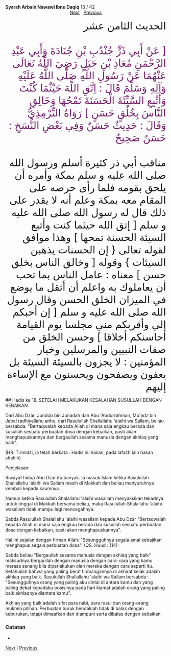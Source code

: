 <tr><td align=center><b>Syarah Arbain Nawawi Ibnu Daqiq</b> 18 / 42<br></td></tr><tr><td valign=top><center><a href='19'>Next</a>&nbsp;&nbsp;&nbsp;<a href='17'>Previous</a></center><section class='nass'><p lang='ar' dir='rtl' align=right><font size=6> الحديث الثامن عشر <br />
<br />
<font color="#77216F">
[ عَنْ أَبِي ذَرٍّ جُنْدُبِ بْنِ جُنَادَةَ وَأَبِي عَبْدِ الرَّحْمَنِ مُعَاذِ بْنِ جَبَلٍ رَضِيَ اللَّهُ تَعَالَى عَنْهُمَا عَنْ رَسُولِ اللَّهِ صَلَّى اللَّهُ عَلَيْهِ وَآلِهِ وَسَلَّمَ قَالَ : اِتَّقِ اللَّهَ حَيْثُمَا كُنْتَ وَأَتْبِعِ السَّيِّئَةَ الْحَسَنَةَ تَمْحُهَا وَخَالِقِ النَّاسَ بِخُلُقٍ حَسَنٍ ] رَوَاهُ التِّرْمِذِيُّ وَقَالَ : حَدِيثٌ حَسَنٌ وَفِي بَعْضِ النُّسَخِ : حَسَنٌ صَحِيحٌ <br />
</font>
<br/>
مناقب أبي ذر كثيرة أسلم ورسول الله صلى الله عليه و سلم بمكة وأمره أن يلحق بقومه فلما رأى حرصه على المقام معه بمكة وعلم أنه لا يقدر على ذلك قال له رسول الله صلى الله عليه و سلم [ إتق الله حيثما كنت وأتبع السيئة الحسنة تمحها ] وهذا موافق لقوله تعالى { إن الحسنات يذهبن السيئات } وقوله [ وخالق الناس بخلق حسن ] معناه : عامل الناس بما تحب أن يعاملوك به واعلم أن أثقل ما يوضع في الميزان الخلق الحسن وقال رسول الله صلى الله عليه و سلم [ إن أحبكم إلي وأقربكم مني مجلسا يوم القيامة أحاسنكم أخلاقا ] وحسن الخلق من صفات النبيين والمرسلين وخيار المؤمنين : لا يجزون بالسيئة السيئة بل يعفون ويصفحون ويحسنون مع الإساءة إليهم <br />
</font></p></section>

<div markdown="1">
## Hadis ke 18. SETELAH MELAKUKAN KESALAHAN SUSULLAH DENGAN KEBAIKAN

Dari Abu Dzar, Jundub bin Junadah dan Abu 'Abdurrahman, Mu'adz bin Jabal radhiyallahu anhu, dari Rasulullah Shallallahu 'alaihi wa Sallam, beliau bersabda: "Bertaqwalah kepada Allah di mana saja engkau berada dan susullah sesuatu perbuatan dosa dengan kebaikan, pasti akan menghapuskannya dan bergaullah sesama manusia dengan akhlaq yang baik".

(HR. Tirmidzi, ia telah berkata : Hadis ini hasan, pada lafazh lain hasan shahih)

Penjelasan:

Riwayat hidup Abu Dzar itu banyak. Ia masuk Islam ketika Rasulullah Shallallahu 'alaihi wa Sallam masih di Makkah dan beliau menyuruhnya kembali kepada kaumnya.

Namun ketika Rasulullah Shalallahu 'alaihi wasallam menyaksikan tekadnya untuk tinggal di Makkah bersama beliau, maka Rasulullah Shalallahu 'alaihi wasallam tidak mampu lagi mencegahnya.

Sabda Rasulullah Shalallahu 'alaihi wasallam kepada Abu Dzar "Bertaqwalah kepada Allah di mana saja engkau berada dan susullah sesuatu perbuatan dosa dengan kebaikan, pasti akan menghapuskannya".

Hal ini sejalan dengan firman Allah: "Sesungguhnya segala amal kebajikan menghapus segala perbuatan dosa". (QS. Huud : 114)

Sabda beliau "Bergaullah sesama manusia dengan akhlaq yang baik" maksudnya bergaullah dengan manusia dengan cara-cara yang kamu merasa senang bila diperlakukan oleh mereka dengan cara seperti itu. Ketahuilah bahwa yang paling berat timbangannya di akhirat kelak adalah akhlaq yang baik. Rasulullah Shallallahu 'alaihi wa Sallam bersabda : "Sesungguhnya orang yang paling aku cintai di antara kamu dan  yang paling dekat kepadaku posisinya pada hari kiamat adalah orang yang paling baik akhlaqnya diantara kamu".

Akhlaq yang baik adalah sifat para nabi, para rasul dan orang-orang mukmin pilihan. Perbuatan buruk hendaklah tidak di balas dengan keburukan, tetapi dimaafkan dan diampuni serta dibalas dengan kebaikan.

### Catatan  
- 
[Next](19) | [Previous](17)
</div>